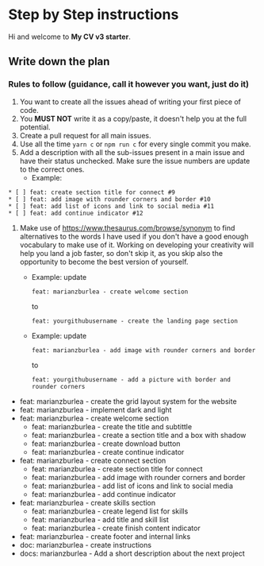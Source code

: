 # Step by Step instructions

Hi and welcome to **My CV v3 starter**.


## Write down the plan

### Rules to follow (guidance, call it however you want, just do it)

1. You want to create all the issues ahead of writing your first piece of code.
1. You **MUST NOT** write it as a copy/paste, it doesn't help you at the full potential.
1. Create a pull request for all main issues.
1. Use all the time `yarn c` or `npm run c` for every single commit you make.
1. Add a description with all the sub-issues present in a main issue and have their status unchecked. Make sure the issue numbers are update to the correct ones.
    * Example:
```
* [ ] feat: create section title for connect #9 
* [ ] feat: add image with rounder corners and border #10
* [ ] feat: add list of icons and link to social media #11
* [ ] feat: add continue indicator #12
```

1. Make use of https://www.thesaurus.com/browse/synonym to find alternatives to the words I have used if you don't have a good enough vocabulary to make use of it. Working on developing your creativity will help you land a job faster, so don't skip it, as you skip also the opportunity to become the best version of yourself.
    * Example: update 
    
      `feat: marianzburlea - create welcome section` 
      
      to 
      
      `feat: yourgithubusername - create the landing page section`
    * Example: update 
    
      `feat: marianzburlea - add image with rounder corners and border` 
      
      to 
      
      `feat: yourgithubusername - add a picture with border and rounder corners`

* feat: marianzburlea - create the grid layout system for the website
* feat: marianzburlea - implement dark and light
* feat: marianzburlea - create welcome section
  * feat: marianzburlea - create the title and subtittle
  * feat: marianzburlea - create a section title and a box with shadow
  * feat: marianzburlea - create download button
  * feat: marianzburlea - create continue indicator
* feat: marianzburlea - create connect section
  * feat: marianzburlea - create section title for connect
  * feat: marianzburlea - add image with rounder corners and border
  * feat: marianzburlea - add list of icons and link to social media
  * feat: marianzburlea - add continue indicator
* feat: marianzburlea - create skills section
  * feat: marianzburlea - create legend list for skills
  * feat: marianzburlea - add title and skill list
  * feat: marianzburlea - create finish content indicator
* feat: marianzburlea - create footer and internal links
* doc: marianzburlea - create instructions
* docs: marianzburlea - Add a short description about the next project
